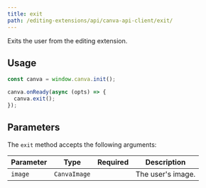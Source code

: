 ```yaml
---
title: exit
path: /editing-extensions/api/canva-api-client/exit/
---
```


Exits the user from the editing extension.

## Usage

```javascript
const canva = window.canva.init();

canva.onReady(async (opts) => {
  canva.exit();
});
```

## Parameters

The `exit` method accepts the following arguments:

| Parameter | Type         | Required | Description       |
| --------- | ------------ | :------: | ----------------- |
| `image`   | `CanvaImage` |          | The user's image. |
